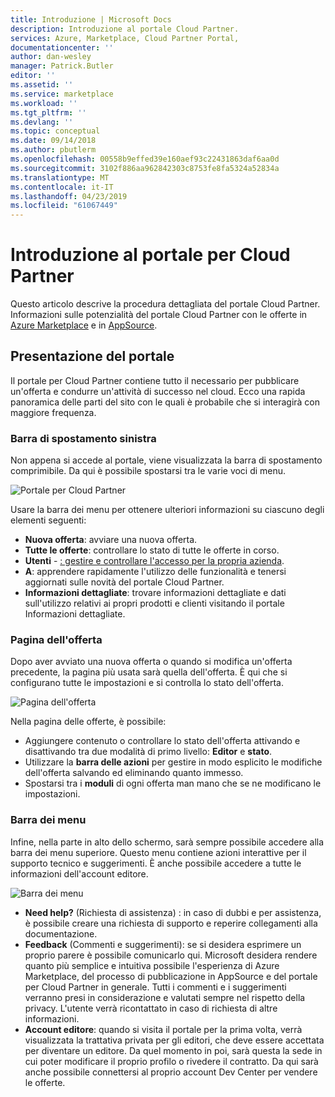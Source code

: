 ```yaml
---
title: Introduzione | Microsoft Docs
description: Introduzione al portale Cloud Partner.
services: Azure, Marketplace, Cloud Partner Portal,
documentationcenter: ''
author: dan-wesley
manager: Patrick.Butler
editor: ''
ms.assetid: ''
ms.service: marketplace
ms.workload: ''
ms.tgt_pltfrm: ''
ms.devlang: ''
ms.topic: conceptual
ms.date: 09/14/2018
ms.author: pbutlerm
ms.openlocfilehash: 00558b9effed39e160aef93c22431863daf6aa0d
ms.sourcegitcommit: 3102f886aa962842303c8753fe8fa5324a52834a
ms.translationtype: MT
ms.contentlocale: it-IT
ms.lasthandoff: 04/23/2019
ms.locfileid: "61067449"
---
```

# <a name="getting-started-with-the-cloud-partner-portal"></a>Introduzione al portale per Cloud Partner

Questo articolo descrive la procedura dettagliata del portale Cloud Partner. Informazioni sulle potenzialità del portale Cloud Partner con le offerte in [Azure Marketplace](https://azuremarketplace.microsoft.com/) e in [AppSource](https://appsource.microsoft.com/).

<a name="portal-tour"></a>Presentazione del portale
-----------

Il portale per Cloud Partner contiene tutto il necessario per pubblicare un'offerta e condurre un'attività di successo nel cloud. Ecco una rapida panoramica delle parti del sito con le quali è probabile che si interagirà con maggiore frequenza.

### <a name="left-navigation-bar"></a>Barra di spostamento sinistra

Non appena si accede al portale, viene visualizzata la barra di spostamento comprimibile. Da qui è possibile spostarsi tra le varie voci di menu.

![Portale per Cloud Partner](./media/cloud-partner-portal-getting-started-with-the-cloud-partner-portal/cloud-partner-portal-page.png)

Usare la barra dei menu per ottenere ulteriori informazioni su ciascuno degli elementi seguenti:

- **Nuova offerta**: avviare una nuova offerta.
- **Tutte le offerte**: controllare lo stato di tutte le offerte in corso.
- **Utenti** - [: gestire e controllare l'accesso per la propria azienda](./cloud-partner-portal-manage-users.md).
- **A**: apprendere rapidamente l'utilizzo delle funzionalità e tenersi aggiornati sulle novità del portale Cloud Partner.
- **Informazioni dettagliate**: trovare informazioni dettagliate e dati sull'utilizzo relativi ai propri prodotti e clienti visitando il portale Informazioni dettagliate.

### <a name="offer-page"></a>Pagina dell'offerta

Dopo aver avviato una nuova offerta o quando si modifica un'offerta precedente, la pagina più usata sarà quella dell'offerta. È qui che si configurano tutte le impostazioni e si controlla lo stato dell'offerta.

![Pagina dell'offerta](./media/cloud-partner-portal-getting-started-with-the-cloud-partner-portal/offer-page.png)

Nella pagina delle offerte, è possibile:
- Aggiungere contenuto o controllare lo stato dell'offerta attivando e disattivando tra due modalità di primo livello: **Editor** e **stato**.
- Utilizzare la **barra delle azioni** per gestire in modo esplicito le modifiche dell'offerta salvando ed eliminando quanto immesso.
- Spostarsi tra i **moduli** di ogni offerta man mano che se ne modificano le impostazioni.

### <a name="menu-bar"></a>Barra dei menu

Infine, nella parte in alto dello schermo, sarà sempre possibile accedere alla barra dei menu superiore. Questo menu contiene azioni interattive per il supporto tecnico e suggerimenti. È anche possibile accedere a tutte le informazioni dell'account editore.

![Barra dei menu](./media/cloud-partner-portal-getting-started-with-the-cloud-partner-portal/menu-bar.png)

-   **Need help?** (Richiesta di assistenza) : in caso di dubbi e per assistenza, è possibile creare una richiesta di supporto e reperire collegamenti alla documentazione.
-   **Feedback** (Commenti e suggerimenti): se si desidera esprimere un proprio parere è possibile comunicarlo qui. Microsoft desidera rendere quanto più semplice e intuitiva possibile l'esperienza di Azure Marketplace, del processo di pubblicazione in AppSource e del portale per Cloud Partner in generale. Tutti i commenti e i suggerimenti verranno presi in considerazione e valutati sempre nel rispetto della privacy. L'utente verrà ricontattato in caso di richiesta di altre informazioni.
- **Account editore**: quando si visita il portale per la prima volta, verrà visualizzata la trattativa privata per gli editori, che deve essere accettata per diventare un editore. Da quel momento in poi, sarà questa la sede in cui poter modificare il proprio profilo o rivedere il contratto. Da qui sarà anche possibile connettersi al proprio account Dev Center per vendere le offerte.
